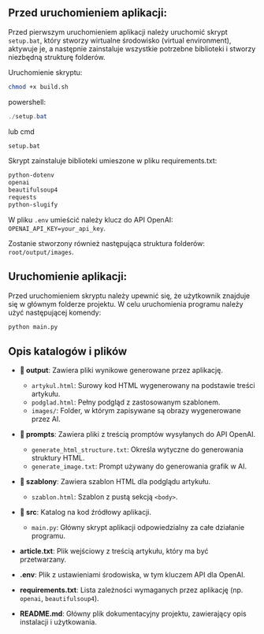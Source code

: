 ## Przed uruchomieniem aplikacji:  

Przed pierwszym uruchomieniem aplikacji należy uruchomić skrypt `setup.bat`, który stworzy wirtualne środowisko (virtual environment), aktywuje je, a następnie zainstaluje wszystkie potrzebne biblioteki i stworzy niezbędną strukturę folderów.

Uruchomienie skryptu:
```bash
chmod +x build.sh
```
powershell: 
```powershell
./setup.bat
```
lub cmd
```cmd
setup.bat
```
Skrypt zainstaluje biblioteki umieszone w pliku requirements.txt:
```powershell
python-dotenv
openai
beautifulsoup4
requests
python-slugify
```
W pliku `.env` umieścić należy klucz do API OpenAI: `OPENAI_API_KEY=your_api_key`.

Zostanie stworzony również następująca struktura folderów: `root/output/images`.

## Uruchomienie aplikacji:
Przed uruchomieniem skryptu należy upewnić się, że użytkownik znajduje się w głównym folderze projektu.
W celu uruchomienia programu należy użyć następującej komendy:
```python
python main.py
```

## Opis katalogów i plików

- **📂 output**: Zawiera pliki wynikowe generowane przez aplikację.
  - `artykul.html`: Surowy kod HTML wygenerowany na podstawie treści artykułu.
  - `podglad.html`: Pełny podgląd z zastosowanym szablonem.
  - `images/`: Folder, w którym zapisywane są obrazy wygenerowane przez AI.

- **📂 prompts**: Zawiera pliki z treścią promptów wysyłanych do API OpenAI.
  - `generate_html_structure.txt`: Określa wytyczne do generowania struktury HTML.
  - `generate_image.txt`: Prompt używany do generowania grafik w AI.

- **📂 szablony**: Zawiera szablon HTML dla podglądu artykułu.
  - `szablon.html`: Szablon z pustą sekcją `<body>`.

- **📂 src**: Katalog na kod źródłowy aplikacji.
  - `main.py`: Główny skrypt aplikacji odpowiedzialny za całe działanie programu.

- **article.txt**: Plik wejściowy z treścią artykułu, który ma być przetwarzany.

- **.env**: Plik z ustawieniami środowiska, w tym kluczem API dla OpenAI.

- **requirements.txt**: Lista zależności wymaganych przez aplikację (np. `openai`, `beautifulsoup4`).

- **README.md**: Główny plik dokumentacyjny projektu, zawierający opis instalacji i użytkowania.
